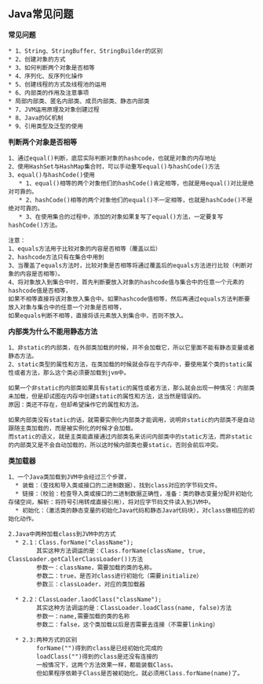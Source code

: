 ## Java常见问题 ##

**常见问题**
	
	* 1、String、StringBuffer、StringBuilder的区别
	* 2、创建对象的方式
	* 3、如何判断两个对象是否相等
	* 4、序列化、反序列化操作
	* 5、创建线程的方式及线程池的运用
	* 6、内部类的作用及注意事项
	* 局部内部类、匿名内部类、成员内部类、静态内部类
	* 7、JVM运用原理及对象创建过程
	* 8、Java的GC机制
	* 9、引用类型及泛型的使用

**判断两个对象是否相等**
	
	1、通过equal()判断，底层实际判断对象的hashcode，也就是对象的内存地址
	2、使用HashSet与HashMap集合时，可以手动重写equal()与hashCode()方法
	3、equal()与hashCode()使用
	   * 1、equal()相等的两个对象他们的hashCode()肯定相等，也就是用equal()对比是绝对可靠的。
       * 2、hashCode()相等的两个对象他们的equal()不一定相等，也就是hashCode()不是绝对可靠的。
	   * 3、在使用集合的过程中，添加的对象如果复写了equal()方法，一定要复写hashCode()方法。

	注意：
	1、equals方法用于比较对象的内容是否相等（覆盖以后）
	2、hashcode方法只有在集合中用到
    3、当覆盖了equals方法时，比较对象是否相等将通过覆盖后的equals方法进行比较（判断对象的内容是否相等）。
    4、将对象放入到集合中时，首先判断要放入对象的hashcode值与集合中的任意一个元素的hashcode值是否相等，
    如果不相等直接将该对象放入集合中。如果hashcode值相等，然后再通过equals方法判断要放入对象与集合中的任意一个对象是否相等，
    如果equals判断不相等，直接将该元素放入到集合中，否则不放入。

**内部类为什么不能用静态方法**
		
	1、非static的内部类，在外部类加载的时候，并不会加载它，所以它里面不能有静态变量或者静态方法。
    2、static类型的属性和方法，在类加载的时候就会存在于内存中，要使用某个类的static属性或者方法，那么这个类必须要加载到jvm中。
    
	如果一个非static的内部类如果具有static的属性或者方法，那么就会出现一种情况：内部类未加载，但是却试图在内存中创建static的属性和方法，这当然是错误的。
    原因：类还不存在，但却希望操作它的属性和方法。
	
	如果内部类没有static的话，就需要实例化内部类才能调用，说明非static的内部类不是自动跟随主类加载的，而是被实例化的时候才会加载。
    而static的语义，就是主类能直接通过内部类名来访问内部类中的static方法，而非static的内部类又是不会自动加载的，所以这时候内部类也要static，否则会前后冲突。

**类加载器**

	1、一个Java类加载到JVM中会经过三个步骤，
	  * 装载：（查找和导入类或接口的二进制数据），找到class对应的字节码文件。
	  * 链接：（校验：检查导入类或接口的二进制数据正确性，准备：类的静态变量分配并初始化存储空间，解析：将符号引用转成直接引用），将对应字节码文件读入到JVM中。
	  * 初始化：（激活类的静态变量的初始化Java代码和静态Java代码块），对class做相应的初始化动作。

	2.Java中两种加载class到JVM中的方式
	  * 2.1：Class.forName("className");
	        其实这种方法调运的是：Class.forName(className, true, ClassLoader.getCallerClassLoader())方法
	        参数一：className，需要加载的类的名称。
	        参数二：true，是否对class进行初始化（需要initialize）
	        参数三：classLoader，对应的类加载器
	
	  * 2.2：ClassLoader.laodClass("className");
	        其实这种方法调运的是：ClassLoader.loadClass(name, false)方法
	        参数一：name,需要加载的类的名称
	        参数二：false，这个类加载以后是否需要去连接（不需要linking）
	        
	  * 2.3:两种方式的区别
	        forName("")得到的class是已经初始化完成的
	        loadClass("")得到的class是还没有连接的
	        一般情况下，这两个方法效果一样，都能装载Class。
	        但如果程序依赖于Class是否被初始化，就必须用Class.forName(name)了。